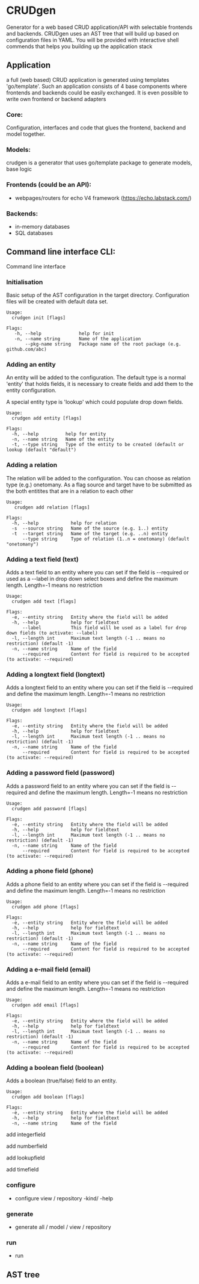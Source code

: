 # CRUDgen
Generator for a web based CRUD application/API with selectable frontends and backends. 
CRUDgen uses an AST tree that will build up based on configuration files in YAML. 
You will be provided with interactive shell commends that helps you building up the 
application stack

## Application
a full (web based) CRUD application is generated using templates 'go/template'.
Such an application consists of 4 base components where frontends and backends 
could be easily exchanged. It is even possible to write own frontend or backend adapters

### Core:
Configuration, interfaces and code that glues the frontend, backend and model together.

### Models:
crudgen is a generator that uses go/template package to generate models,
base logic 

### Frontends (could be an API):
* webpages/routers for echo V4 framework (https://echo.labstack.com/)

### Backends:
* in-memory databases
* SQL databases

## Command line interface CLI:
Command line interface

### Initialisation
Basic setup of the AST configuration in the target directory. 
Configuration files will be created with default data set.

    Usage:
      crudgen init [flags]

    Flags:
       -h, --help              help for init
       -n, --name string       Name of the application
           --pkg-name string   Package name of the root package (e.g. github.com/abc)

### Adding an entity
An entity will be added to the configuration. The default type is a
normal 'entity' that holds fields, it is necessary to create fields and add 
them to the entity configuration.

A special entity type is 'lookup' which could populate drop down fields.

    Usage:
      crudgen add entity [flags]

    Flags:
      -h, --help          help for entity
      -n, --name string   Name of the entity
      -t, --type string   Type of the entity to be created (default or lookup (default "default")

### Adding a relation
The relation will be added to the configuration. You can choose as 
relation type (e.g.) onetomany. As a flag source and target have to be submitted as 
the both entitites that are in a relation to each other

    Usage:
       crudgen add relation [flags]

    Flags:
      -h, --help            help for relation
      -s  --source string   Name of the source (e.g. 1..) entity
      -t  --target string   Name of the target (e.g. ..n) entity
          --type string     Type of relation (1..n = onetomany) (default "onetomany")

### Adding a text field (text)
Adds a text field to an entity where you can set if the field is --required 
or used as a --label in drop down select boxes and define the maximum length. 
Length=-1 means no restriction

    Usage:
      crudgen add text [flags]

    Flags:
      -e, --entity string   Entity where the field will be added
      -h, --help            help for fieldtext
          --label           This field will be used as a label for drop down fields (to activate: --label)
      -l, --length int      Maximum text length (-1 .. means no restriction) (default -1)
      -n, --name string     Name of the field
          --required        Content for field is required to be accepted (to activate: --required)

### Adding a longtext field (longtext)
Adds a longtext field to an entity where you can set if the field is --required 
and define the maximum length. Length=-1 means no restriction

    Usage:
      crudgen add longtext [flags]

    Flags:
      -e, --entity string   Entity where the field will be added
      -h, --help            help for fieldtext
      -l, --length int      Maximum text length (-1 .. means no restriction) (default -1)
      -n, --name string     Name of the field
          --required        Content for field is required to be accepted (to activate: --required)

### Adding a password field (password)
Adds a password field to an entity where you can set if the field is --required 
and define the maximum length. Length=-1 means no restriction

    Usage:
      crudgen add password [flags]

    Flags:
      -e, --entity string   Entity where the field will be added
      -h, --help            help for fieldtext
      -l, --length int      Maximum text length (-1 .. means no restriction) (default -1)
      -n, --name string     Name of the field
          --required        Content for field is required to be accepted (to activate: --required)

### Adding a phone field (phone)
Adds a phone field to an entity where you can set if the field is --required 
and define the maximum length. Length=-1 means no restriction

    Usage:
      crudgen add phone [flags]

    Flags:
      -e, --entity string   Entity where the field will be added
      -h, --help            help for fieldtext
      -l, --length int      Maximum text length (-1 .. means no restriction) (default -1)
      -n, --name string     Name of the field
          --required        Content for field is required to be accepted (to activate: --required)


### Adding a e-mail field (email)
Adds a e-mail field to an entity where you can set if the field is --required 
and define the maximum length. Length=-1 means no restriction

    Usage:
      crudgen add email [flags]

    Flags:
      -e, --entity string   Entity where the field will be added
      -h, --help            help for fieldtext
      -l, --length int      Maximum text length (-1 .. means no restriction) (default -1)
      -n, --name string     Name of the field
          --required        Content for field is required to be accepted (to activate: --required)

### Adding a boolean field (boolean)
Adds a boolean (true/false) field to an entity.

    Usage:
      crudgen add boolean [flags]

    Flags:
      -e, --entity string   Entity where the field will be added
      -h, --help            help for fieldtext
      -n, --name string     Name of the field
    
add integerfield

add numberfield

add lookupfield




add timefield


### configure
- configure view / repository -kind/ -help

### generate
- generate all / model / view / repository

### run
- run

## AST tree
